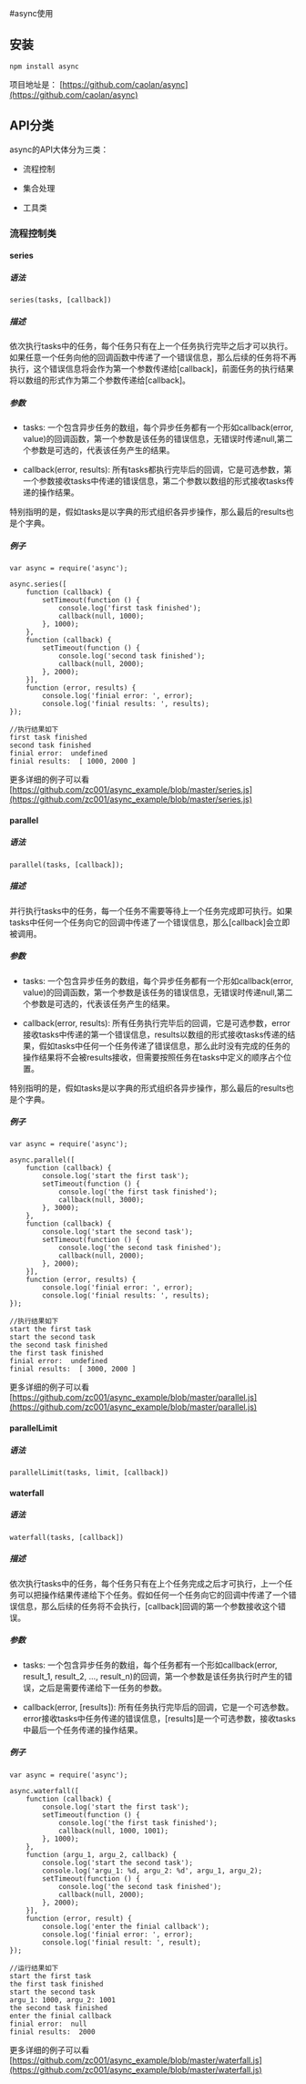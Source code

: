 #async使用

## 安装

	npm install async
	
项目地址是： [https://github.com/caolan/async](https://github.com/caolan/async)	

## API分类

async的API大体分为三类：

* 流程控制

* 集合处理

* 工具类

### 流程控制类

#### series

##### 语法

	series(tasks, [callback])

##### 描述

依次执行tasks中的任务，每个任务只有在上一个任务执行完毕之后才可以执行。如果任意一个任务向他的回调函数中传递了一个错误信息，那么后续的任务将不再执行，这个错误信息将会作为第一个参数传递给[callback]，前面任务的执行结果将以数组的形式作为第二个参数传递给[callback]。

##### 参数

* tasks: 一个包含异步任务的数组，每个异步任务都有一个形如callback(error, value)的回调函数，第一个参数是该任务的错误信息，无错误时传递null,第二个参数是可选的，代表该任务产生的结果。

* callback(error, results): 所有tasks都执行完毕后的回调，它是可选参数，第一个参数接收tasks中传递的错误信息，第二个参数以数组的形式接收tasks传递的操作结果。

特别指明的是，假如tasks是以字典的形式组织各异步操作，那么最后的results也是个字典。

	
##### 例子

	var async = require('async');
	
	async.series([
		function (callback) {
			setTimeout(function () {
				console.log('first task finished');
				callback(null, 1000);
			}, 1000);
		},
		function (callback) {
			setTimeout(function () {
				console.log('second task finished');
				callback(null, 2000);
			}, 2000);
		}], 
		function (error, results) {
			console.log('finial error: ', error);
			console.log('finial results: ', results);
	});
		
	//执行结果如下
	first task finished
	second task finished
	finial error:  undefined
	finial results:  [ 1000, 2000 ]
	
更多详细的例子可以看 [https://github.com/zc001/async_example/blob/master/series.js](https://github.com/zc001/async_example/blob/master/series.js)	

#### parallel

##### 语法

	parallel(tasks, [callback]);
	
##### 描述

并行执行tasks中的任务，每一个任务不需要等待上一个任务完成即可执行。如果tasks中任何一个任务向它的回调中传递了一个错误信息，那么[callback]会立即被调用。

##### 参数

* tasks: 一个包含异步任务的数组，每个异步任务都有一个形如callback(error, value)的回调函数，第一个参数是该任务的错误信息，无错误时传递null,第二个参数是可选的，代表该任务产生的结果。

* callback(error, results): 所有任务执行完毕后的回调，它是可选参数，error接收tasks中传递的第一个错误信息，results以数组的形式接收tasks传递的结果，假如tasks中任何一个任务传递了错误信息，那么此时没有完成的任务的操作结果将不会被results接收，但需要按照任务在tasks中定义的顺序占个位置。 

特别指明的是，假如tasks是以字典的形式组织各异步操作，那么最后的results也是个字典。

##### 例子

	var async = require('async');
	
	async.parallel([
		function (callback) {
			console.log('start the first task');
			setTimeout(function () {
				console.log('the first task finished');
				callback(null, 3000);
			}, 3000);
		},
		function (callback) {
			console.log('start the second task');
			setTimeout(function () {
				console.log('the second task finished');
				callback(null, 2000);
			}, 2000);
		}], 
		function (error, results) {
			console.log('finial error: ', error);
			console.log('finial results: ', results);
	});
		
	//执行结果如下
	start the first task
	start the second task
	the second task finished
	the first task finished
	finial error:  undefined
	finial results:  [ 3000, 2000 ]
	
更多详细的例子可以看 [https://github.com/zc001/async_example/blob/master/parallel.js](https://github.com/zc001/async_example/blob/master/parallel.js)	

#### parallelLimit

##### 语法

	parallelLimit(tasks, limit, [callback])

#### waterfall
	
##### 语法	
	
	waterfall(tasks, [callback])
	
##### 描述

依次执行tasks中的任务，每个任务只有在上个任务完成之后才可执行，上一个任务可以把操作结果传递给下个任务。假如任何一个任务向它的回调中传递了一个错误信息，那么后续的任务将不会执行，[callback]回调的第一个参数接收这个错误。

##### 参数

* tasks: 一个包含异步任务的数组，每个任务都有一个形如callback(error, result_1, result_2, …, result_n)的回调，第一个参数是该任务执行时产生的错误，之后是需要传递给下一任务的参数。

* callback(error, [results]): 所有任务执行完毕后的回调，它是一个可选参数。 error接收tasks中任务传递的错误信息，[results]是一个可选参数，接收tasks中最后一个任务传递的操作结果。

##### 例子

	var async = require('async');
	
	async.waterfall([
		function (callback) {
			console.log('start the first task');
			setTimeout(function () {
				console.log('the first task finished');
				callback(null, 1000, 1001);
			}, 1000);
		},
		function (argu_1, argu_2, callback) {
			console.log('start the second task');
			console.log('argu_1: %d, argu_2: %d', argu_1, argu_2);
			setTimeout(function () {
				console.log('the second task finished');
				callback(null, 2000);
			}, 2000);
		}], 
		function (error, result) {
			console.log('enter the finial callback');
			console.log('finial error: ', error);
			console.log('finial result: ', result);
	});
	
	//运行结果如下
	start the first task
	the first task finished
	start the second task
	argu_1: 1000, argu_2: 1001
	the second task finished
	enter the finial callback
	finial error:  null
	finial results:  2000
	
更多详细的例子可以看 [https://github.com/zc001/async_example/blob/master/waterfall.js](https://github.com/zc001/async_example/blob/master/waterfall.js)	





